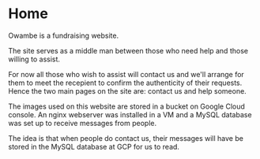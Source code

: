 # Home

Owambe is a fundraising website.

The site serves as a middle man between those who need help and those willing to assist.

For now all those who wish to assist will contact us and we'll arrange for them to meet the recepient
to confirm the authenticity of their requests. Hence the two main pages on the site are: contact us and help someone.

The images used on this website are stored in a bucket on Google Cloud console.
An nginx webserver was installed in a VM and a MySQL database was set up to receive messages from people.

The idea is that when people do contact us, their messages will have be stored in the MySQL database at GCP for us to read.
